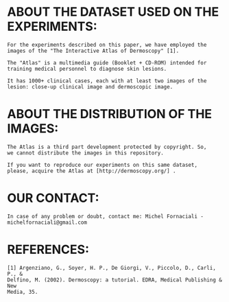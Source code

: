 ABOUT THE DATASET USED ON THE EXPERIMENTS:
==========================================

	For the experiments described on this paper, we have employed the 
	images of the "The Interactive Atlas of Dermoscopy" [1].

	The "Atlas" is a multimedia guide (Booklet + CD-ROM) intended for 
	training medical personnel to diagnose skin lesions. 
	
	It has 1000+ clinical cases, each with at least two images of the 
	lesion: close-up clinical image and dermoscopic image. 
	
ABOUT THE DISTRIBUTION OF THE IMAGES:
=====================================

	The Atlas is a third part development protected by copyright. So, 
	we cannot distribute the images in this repository. 

	If you want to reproduce our experiments on this same dataset, 
	please, acquire the Atlas at [http://dermoscopy.org/] .
	
OUR CONTACT:
============
	
	In case of any problem or doubt, contact me: Michel Fornaciali - michelfornaciali@gmail.com

REFERENCES:	
===========
	
	[1] Argenziano, G., Soyer, H. P., De Giorgi, V., Piccolo, D., Carli, P., & 
	Delfino, M. (2002). Dermoscopy: a tutorial. EDRA, Medical Publishing & New 
	Media, 35.
